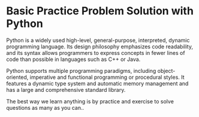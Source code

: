 # Basic Practice Problem Solution with Python

Python is a widely used high-level, general-purpose, interpreted, dynamic programming language. Its design philosophy emphasizes code readability, and its syntax allows programmers to express concepts in fewer lines of code than possible in languages such as C++ or Java.

Python supports multiple programming paradigms, including object-oriented, imperative and functional programming or procedural styles. It features a dynamic type system and automatic memory management and has a large and comprehensive standard library.

The best way we learn anything is by practice and exercise to solve questions as many as you can..
